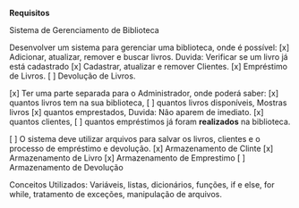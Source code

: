 **Requisitos**

Sistema de Gerenciamento de Biblioteca

Desenvolver um sistema para gerenciar uma biblioteca, onde é possível:
[x] Adicionar, atualizar, remover e buscar livros. Duvida: Verificar se um livro já está cadastrado
[x] Cadastrar, atualizar e remover Clientes. 
[x] Empréstimo de Livros.
[ ] Devolução de Livros.


[x] Ter uma parte separada para o Administrador, onde poderá saber:
[x] quantos livros tem na sua biblioteca,
[ ] quantos livros disponíveis, Mostras livros
[x] quantos emprestados, Duvida: Não aparem de imediato.
[x] quantos clientes,
[ ] quantos empréstimos já foram **realizados** na biblioteca.



[ ] O sistema deve utilizar arquivos para salvar os livros, clientes e o processo de empréstimo e devolução.
[x] Armazenamento de Clinte
[x] Armazenamento de Livro
[x] Armazenamento de Emprestimo
[ ] Armazenamento de Devolução

Conceitos Utilizados:
  Variáveis,
  listas,
  dicionários,
  funções,
  if e else,
  for
  while,
  tratamento de exceções,
  manipulação de arquivos.
